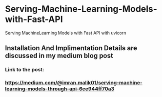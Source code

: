# Serving-Machine-Learning-Models-with-Fast-API
Serving MachineLearning Models with Fast API with uvicorn

## Installation And Implimentation Details are discussed in my medium blog post

### Link to the post:

### https://medium.com/@imran.malik01/serving-machine-learning-models-through-api-6ce944ff70a3
